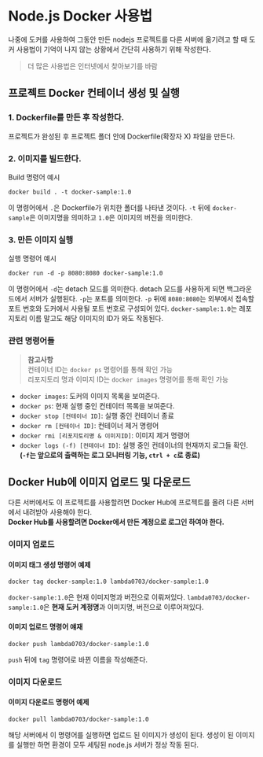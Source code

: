 # Node.js Docker 사용법

나중에 도커를 사용하여 그동안 만든 nodejs 프로젝트를 다른 서버에 옮기려고 할 때 도커 사용법이 기억이 나지 않는 상황에서 간단히 사용하기 위해 작성한다.

> 더 많은 사용법은 인터넷에서 찾아보기를 바람

## 프로젝트 Docker 컨테이너 생성 및 실행

### 1. Dockerfile를 만든 후 작성한다.

프로젝트가 완성된 후 프로젝트 폴더 안에 Dockerfile(확장자 X) 파일을 만든다.

### 2. 이미지를 빌드한다.

Build 명령어 예시

```
docker build . -t docker-sample:1.0
```

이 명령어에서 `.`은 Dockerfile가 위치한 폴더를 나타낸 것이다. `-t` 뒤에 `docker-sample`은 이미지명을 의미하고 `1.0`은 이미지의 버전을 의미한다.

### 3. 만든 이미지 실행

실행 명령어 예시

```
docker run -d -p 8080:8080 docker-sample:1.0
```

이 명령어에서 `-d`는 detach 모드를 의미한다. detach 모드를 사용하게 되면 백그라운드에서 서버가 실행된다. `-p`는 포트를 의미한다. `-p` 뒤에 `8080:8080`는 외부에서 접속할 포트 번호와 도커에서 사용될 포트 번호로 구성되어 있다. `docker-sample:1.0`는 레포지토리 이름 말고도 해당 이미지의 ID가 와도 작동된다.

### 관련 명령어들

> **참고사항**  
> 컨테이너 ID는 `docker ps` 명령어를 통해 확인 가능  
> 리포지토리 명과 이미지 ID는 `docker images` 명령어를 통해 확인 가능

- `docker images`: 도커의 이미지 목록을 보여준다.
- `docker ps`: 현재 실행 중인 컨테이터 목록을 보여준다.
- `docker stop [컨테이너 ID]`: 실행 중인 컨테이너 종료
- `docker rm [컨테이너 ID]`: 컨테이너 제거 명령어
- `docker rmi [리포지토리명 & 이미지ID]`: 이미지 제거 명령어
- `docker logs (-f) [컨테이너 ID]`: 실행 중인 컨테이너의 현재까지 로그들 확인. **(`-f`는 앞으로의 출력하는 로그 모니터링 기능, `ctrl + c`로 종료)**

## Docker Hub에 이미지 업로드 및 다운로드

다른 서버에서도 이 프로젝트를 사용할려면 Docker Hub에 프로젝트를 올려 다른 서버에서 내려받아 사용해야 한다.  
**Docker Hub를 사용할려면 Docker에서 만든 계정으로 로그인 하여야 한다.**

### 이미지 업로드

#### 이미지 태그 생성 명령어 예제

```
docker tag docker-sample:1.0 lambda0703/docker-sample:1.0
```

`docker-sample:1.0`은 현재 이미지명과 버전으로 이뤄져있다. `lambda0703/docker-sample:1.0`은 **현재 도커 계정명**과 이미지명, 버전으로 이루어져있다.

#### 이미지 업로드 명령어 얘재

```
docker push lambda0703/docker-sample:1.0
```

`push` 뒤에 `tag` 명령어로 바뀐 이름을 작성해준다.

### 이미지 다운로드

#### 이미지 다운로드 명령어 예제

```
docker pull lambda0703/docker-sample:1.0
```

해당 서버에서 이 명령어를 실행하면 업로드 된 이미지가 생성이 된다. 생성이 된 이미지를 실행만 하면 환경이 모두 세팅된 node.js 서버가 정상 작동 된다.

